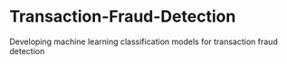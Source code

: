 # Transaction-Fraud-Detection
Developing machine learning classification models for transaction fraud detection 
